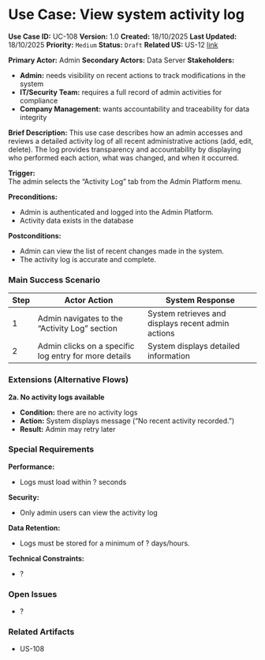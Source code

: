 # Use Case: View system activity log

**Use Case ID:** UC-108
**Version:** 1.0
**Created:** 18/10/2025
**Last Updated:** 18/10/2025
**Priority:** `Medium`
**Status:** `Draft`
**Related US:** US-12 [link](../US/US-12.md)

**Primary Actor:** Admin
**Secondary Actors:** Data Server
**Stakeholders:**
- **Admin:** needs visibility on recent actions to track modifications in the system
- **IT/Security Team:** requires a full record of admin activities for compliance
- **Company Management:** wants accountability and traceability for data integrity

**Brief Description:**
This use case describes how an admin accesses and reviews a detailed activity log of all recent administrative actions (add, edit, delete). The log provides transparency and accountability by displaying who performed each action, what was changed, and when it occurred.

**Trigger:**  
The admin selects the “Activity Log” tab from the Admin Platform menu.

**Preconditions:**
- Admin is authenticated and logged into the Admin Platform.
- Activity data exists in the database

**Postconditions:**
- Admin can view the list of recent changes made in the system.
- The activity log is accurate and complete.

### Main Success Scenario

| Step | Actor Action | System Response |
|------|---------------|-----------------|
| 1 | Admin navigates to the “Activity Log” section | System retrieves and displays recent admin actions |
| 2 | Admin clicks on a specific log entry for more details | System displays detailed information |

### Extensions (Alternative Flows)

**2a. No activity logs available**
- **Condition:** there are no activity logs
- **Action:** System displays message (“No recent activity recorded.”)
- **Result:** Admin may retry later

### Special Requirements
**Performance:**
- Logs must load within ? seconds

**Security:**
- Only admin users can view the activity log

**Data Retention:**
- Logs must be stored for a minimum of ? days/hours.

**Technical Constraints:**
- ?

### Open Issues
- ?

### Related Artifacts
- US-108